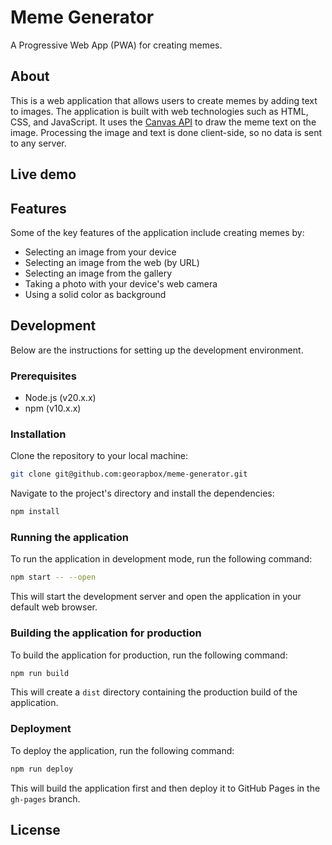 # Meme Generator

A Progressive Web App (PWA) for creating memes.

## About

This is a web application that allows users to create memes by adding text to images.
The application is built with web technologies such as HTML, CSS, and JavaScript.
It uses the [Canvas API](https://developer.mozilla.org/docs/Web/API/Canvas_API) to draw the meme text on the image. 
Processing the image and text is done client-side, so no data is sent to any server.

## Live demo



## Features

Some of the key features of the application include creating memes by:
- Selecting an image from your device
- Selecting an image from the web (by URL)
- Selecting an image from the gallery
- Taking a photo with your device's web camera
- Using a solid color as background

## Development

Below are the instructions for setting up the development environment.

### Prerequisites

- Node.js (v20.x.x)
- npm (v10.x.x)

### Installation

Clone the repository to your local machine:

```sh
git clone git@github.com:georapbox/meme-generator.git
```

Navigate to the project's directory and install the dependencies:

```sh
npm install
```

### Running the application

To run the application in development mode, run the following command:

```sh
npm start -- --open
```

This will start the development server and open the application in your default web browser.

### Building the application for production

To build the application for production, run the following command:

```sh
npm run build
```

This will create a `dist` directory containing the production build of the application.

### Deployment

To deploy the application, run the following command:

```sh
npm run deploy
```

This will build the application first and then deploy it to GitHub Pages in the `gh-pages` branch.

## License


